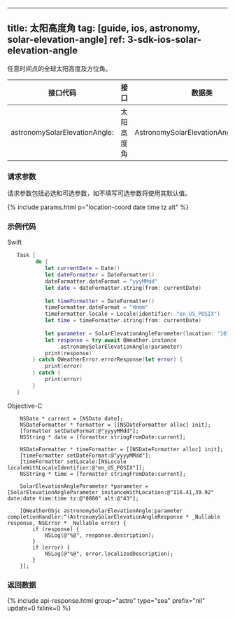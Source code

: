<!--
 * @Date: 2025-03-06 10:02:06
 * @LastEditors: bolepichi
 * @LastEditTime: 2025-03-14 14:51:43
 * @FilePath: /dev-site/docs/_zh/ios-sdk/astronomy/ios-solar-elevation-angle.md
-->
---
title: 太阳高度角
tag: [guide, ios, astronomy, solar-elevation-angle]
ref: 3-sdk-ios-solar-elevation-angle
---

任意时间点的全球太阳高度及方位角。

| 接口代码                 | 接口       | 数据类            |
| -------------------------------- | ---------- | ----------------- |
| astronomySolarElevationAngle: | 太阳高度角 | AstronomySolarElevationAngleResponse |

### 请求参数

请求参数包括必选和可选参数，如不填写可选参数将使用其默认值。

{% include params.html p="location-coord date time tz alt" %}

### 示例代码

Swift

```swift
   Task {
         do {
            let currentDate = Date()
            let dateFormatter = DateFormatter()
            dateFormatter.dateFormat = "yyyMMdd"
            let date = dateFormatter.string(from: currentDate)
            
            let timeFormatter = DateFormatter()
            timeFormatter.dateFormat = "HHmm"
            timeFormatter.locale = Locale(identifier: "en_US_POSIX")
            let time = timeFormatter.string(from: currentDate)
            
            let parameter = SolarElevationAngleParameter(location: "101120501", date: date, time: time, tz: "0800", alt: "43")
            let response = try await QWeather.instance
                .astronomySolarElevationAngle(parameter)
            print(response)
        } catch QWeatherError.errorResponse(let error) {
            print(error)
        } catch {
            print(error)
        }
   }
```

Objective-C

```objc
    NSDate * current = [NSDate date];
    NSDateFormatter * formatter = [[NSDateFormatter alloc] init];
    [formatter setDateFormat:@"yyyyMMdd"];
    NSString * date = [formatter stringFromDate:current];
    
    NSDateFormatter * timeFormatter = [[NSDateFormatter alloc] init];
    [timeFormatter setDateFormat:@"yyyyMMdd"];
    [timeFormatter setLocale:[NSLocale localeWithLocaleIdentifier:@"en_US_POSIX"]];
    NSString * time = [formatter stringFromDate:current];
    
    SolarElevationAngleParameter *parameter = [SolarElevationAngleParameter instanceWithLocation:@"116.41,39.92" date:date time:time tz:@"0800" alt:@"43"];
    
    [QWeatherObjc astronomySolarElevationAngle:parameter completionHandler:^(AstronomySolarElevationAngleResponse * _Nullable response, NSError * _Nullable error) {
        if (response) {
            NSLog(@"%@", response.description);
        }
        if (error) {
            NSLog(@"%@", error.localizedDescription);
        }
    }];
```

### 返回数据

{% include api-response.html group="astro" type="sea" prefix="nil" update=0 fxlink=0  %}
